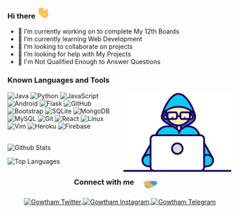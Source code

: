 ### Hi there <img src="https://github.com/Gowtham2003/Gowtham2003/blob/master/assets/Hi.gif" width="29px">

- 🔭 I’m currently working on to complete My 12th Boards
- 🌱 I’m currently learning Web Development
- 👯 I’m looking to collaborate on projects
- 🤔 I’m looking for help with My Projects
- 💬 I'm Not Qualified Enough to Answer Questions



### Known Languages and Tools

<img align="right" src="https://github.com/Gowtham2003/Gowtham2003/blob/master/assets/Developer.gif"/>

![Java](https://img.shields.io/badge/-Java-E34A86?style=flat-square&logo=java)
![Python](https://img.shields.io/badge/-Python-3776AB?style=flat-square&logo=Python&logoColor=white)
![JavaScript](https://img.shields.io/badge/-JavaScript-F7DF1E?style=flat-square&logo=javascript&logoColor=black)
![Android](https://img.shields.io/badge/-Android-56d393?style=flat-square&logo=android&logoColor=white)
![Flask](https://img.shields.io/badge/-Flask-000?style=flat-square&logo=flask)
![GitHub](https://img.shields.io/badge/-GitHub-181717?style=flat-square&logo=github)
![Bootstrap](https://img.shields.io/badge/-Bootstrap-563D7C?style=flat-square&logo=bootstrap)
![SQLite](https://img.shields.io/badge/-SQLite-000?style=flat-square&logo=sqlite&logoColor=white)
![MongoDB](https://img.shields.io/badge/-MongoDB-47A248?style=flat-square&logo=mongodb&logoColor=white)
![MySQL](https://img.shields.io/badge/-MySQL-4479A1?style=flat-square&logo=mysql&logoColor=white)
![Git](https://img.shields.io/badge/-Git-black?style=flat-square&logo=git)
![React](https://img.shields.io/badge/-React-61DAFB?style=flat-square&logo=react&logoColor=black)
![Linux](https://img.shields.io/badge/-Linux-000?style=flat-square&logo=Linux)
![Vim](https://img.shields.io/badge/-Vim-047c04?style=flat-square&logo=Vim)
![Heroku](https://img.shields.io/badge/-Heroku-430098?style=flat-square&logo=heroku)
![Firebase](https://img.shields.io/badge/-Firebase-FFCA28?style=flat-square&logo=firebase&logoColor=black)
<br/><br/>

![Github Stats](https://github-readme-stats.vercel.app/api?username=Gowtham2003&show_icons=true&count_private=true&include_all_commits=true)


![Top Languages](https://github-readme-stats.vercel.app/api/top-langs/?username=Gowtham2003)


<div align="center">
  <h3 align="center">Connect with me<img align="center" src="https://github.com/Gowtham2003/Gowtham2003/blob/master/assets/Handshake.gif" height="33px" /></h3>
  <a href="https://twitter.com/gowtham13082003">
    <img align="center" alt="Gowtham Twitter" width="24px" src="https://cdn.jsdelivr.net/npm/simple-icons@3.2.0/icons/twitter.svg" />
  </a>
  <a href="https://instagram.com/gowtham2003">
    <img align="center" alt="Gowtham Instagram" width="24px" src="https://cdn.jsdelivr.net/npm/simple-icons@3.2.0/icons/instagram.svg" />
  </a>
  <a href="https://telegram.dog/Gowtham2003">
    <img align="center" alt="Gowtham Telegram" width="24px" src="https://cdn.jsdelivr.net/npm/simple-icons@3.2.0/icons/telegram.svg" />
  </a>

</p>
</br>
</br>
</div>


